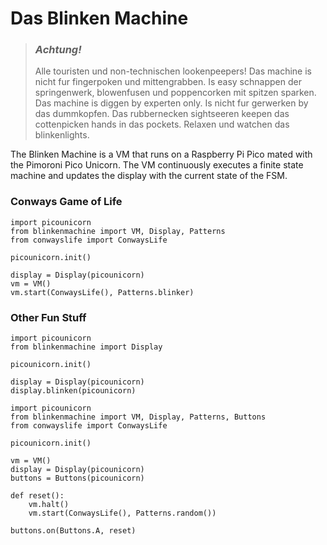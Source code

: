 Das Blinken Machine
===

> ### ***Achtung!***
> Alle touristen und non-technischen 
lookenpeepers! 
> Das machine is nicht fur fingerpoken und mittengrabben. Is easy schnappen der springenwerk, blowenfusen und poppencorken mit spitzen sparken. 
> Das machine is diggen by experten only. Is nicht fur gerwerken by das dummkopfen. Das rubbernecken sightseeren keepen das cottenpicken hands in das pockets. 
> Relaxen und watchen das blinkenlights.

The Blinken Machine is a VM that runs on a Raspberry Pi Pico mated with the Pimoroni Pico Unicorn. The VM continuously executes a finite state machine and updates the display with the current state of the FSM.

### Conways Game of Life
```
import picounicorn
from blinkenmachine import VM, Display, Patterns
from conwayslife import ConwaysLife

picounicorn.init()

display = Display(picounicorn)
vm = VM()
vm.start(ConwaysLife(), Patterns.blinker)
```

### Other Fun Stuff
```
import picounicorn
from blinkenmachine import Display

picounicorn.init()

display = Display(picounicorn)
display.blinken(picounicorn)
```

```
import picounicorn
from blinkenmachine import VM, Display, Patterns, Buttons
from conwayslife import ConwaysLife

picounicorn.init()

vm = VM()
display = Display(picounicorn)
buttons = Buttons(picounicorn)

def reset():
    vm.halt()
    vm.start(ConwaysLife(), Patterns.random())

buttons.on(Buttons.A, reset)
```